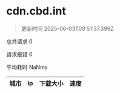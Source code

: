 
  # cdn.cbd.int

  > 更新时间 2025-06-03T00:51:37.399Z
  
  总共请求 0

  请求报错 0

  平均耗时 NaNms

|城市|ip|下载大小|速度|
|-----|----------|---|---|

  
